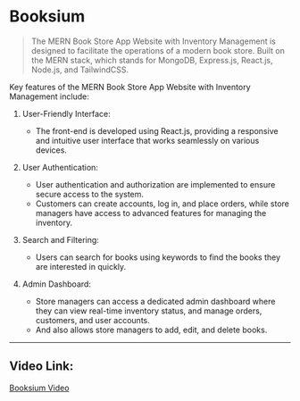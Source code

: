 # Booksium

> The MERN Book Store App Website with Inventory Management is designed to facilitate the operations of a modern book store. Built on the MERN stack, which stands for MongoDB, Express.js, React.js, Node.js, and TailwindCSS.

Key features of the MERN Book Store App Website with Inventory Management include:

1. User-Friendly Interface:
   - The front-end is developed using React.js, providing a responsive and intuitive user interface that works seamlessly on various devices.

2. User Authentication:
   - User authentication and authorization are implemented to ensure secure access to the system.
   - Customers can create accounts, log in, and place orders, while store managers have access to advanced features for managing the inventory.

3. Search and Filtering:
   - Users can search for books using keywords to find the books they are interested in quickly.

4. Admin Dashboard:
   - Store managers can access a dedicated admin dashboard where they can view real-time inventory status, and manage orders, customers, and user accounts.
   - And also allows store managers to add, edit, and delete books.

<hr>

## Video Link:

<a href="https://drive.google.com/file/d/1b_-Ari9ZEWUaBGBpfkMzn1tUT7ya0Nli/view?usp=sharing">Booksium Video</a>
